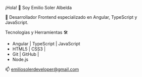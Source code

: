¡Hola! 👋 Soy Emilio Soler Albelda

🚀 Desarrollador Frontend especializado en Angular, TypeScript y JavaScript.


  Tecnologías y Herramientas 🛠️
- Angular | TypeScript | JavaScript
- HTML5 | CSS3 |
- Git | GitHub | 
- Node.js



📫 emiliosolerdeveloper@gmail.com
